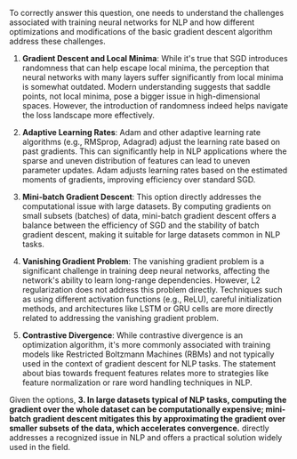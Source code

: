 To correctly answer this question, one needs to understand the challenges associated with training neural networks for NLP and how different optimizations and modifications of the basic gradient descent algorithm address these challenges.

1. **Gradient Descent and Local Minima**: While it's true that SGD introduces randomness that can help escape local minima, the perception that neural networks with many layers suffer significantly from local minima is somewhat outdated. Modern understanding suggests that saddle points, not local minima, pose a bigger issue in high-dimensional spaces. However, the introduction of randomness indeed helps navigate the loss landscape more effectively.

2. **Adaptive Learning Rates**: Adam and other adaptive learning rate algorithms (e.g., RMSprop, Adagrad) adjust the learning rate based on past gradients. This can significantly help in NLP applications where the sparse and uneven distribution of features can lead to uneven parameter updates. Adam adjusts learning rates based on the estimated moments of gradients, improving efficiency over standard SGD.

3. **Mini-batch Gradient Descent**: This option directly addresses the computational issue with large datasets. By computing gradients on small subsets (batches) of data, mini-batch gradient descent offers a balance between the efficiency of SGD and the stability of batch gradient descent, making it suitable for large datasets common in NLP tasks.

4. **Vanishing Gradient Problem**: The vanishing gradient problem is a significant challenge in training deep neural networks, affecting the network's ability to learn long-range dependencies. However, L2 regularization does not address this problem directly. Techniques such as using different activation functions (e.g., ReLU), careful initialization methods, and architectures like LSTM or GRU cells are more directly related to addressing the vanishing gradient problem.

5. **Contrastive Divergence**: While contrastive divergence is an optimization algorithm, it's more commonly associated with training models like Restricted Boltzmann Machines (RBMs) and not typically used in the context of gradient descent for NLP tasks. The statement about bias towards frequent features relates more to strategies like feature normalization or rare word handling techniques in NLP.

Given the options, **3. In large datasets typical of NLP tasks, computing the gradient over the whole dataset can be computationally expensive; mini-batch gradient descent mitigates this by approximating the gradient over smaller subsets of the data, which accelerates convergence.** directly addresses a recognized issue in NLP and offers a practical solution widely used in the field.